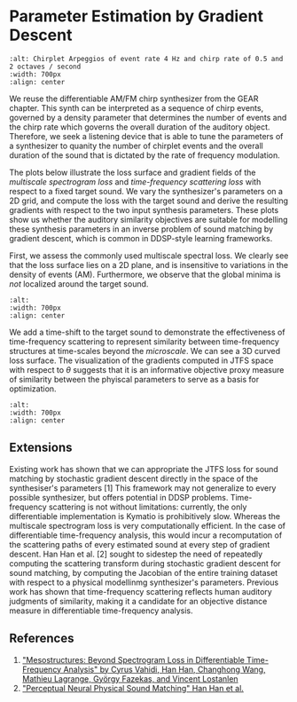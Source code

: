 Parameter Estimation by Gradient Descent
========================================

```{image} /assets/figures/dtfa/timeshift_chirps.png
:alt: Chirplet Arpeggios of event rate 4 Hz and chirp rate of 0.5 and 2 octaves / second
:width: 700px
:align: center
```
We reuse the differentiable AM/FM chirp synthesizer from the GEAR chapter. 
This synth can be interpreted as a sequence of chirp events, governed by a density parameter that determines the number of events and the chirp rate
which governs the overall duration of the auditory object.
Therefore, we seek a listening device that is able to tune the parameters of a synthesizer to quanity the number of chirplet events and the overall duration of the sound that is dictated by the rate of frequency modulation.


The plots below illustrate the loss surface and gradient fields of the _multiscale spectrogram loss_ and _time-frequency scattering loss_ with respect to a fixed target sound.
We vary the synthesizer's parameters on a 2D grid, and compute the loss with the target sound and derive the resulting gradients with respect to the two input synthesis parameters.
These plots show us whether the auditory similarity objectives are suitable for modelling these synthesis parameters in an inverse problem of sound matching by gradient descent, which is common in DDSP-style learning frameworks.


First, we assess the commonly used multiscale spectral loss. 
We clearly see that the loss surface lies on a 2D plane, and is insensitive to variations in the density of events (AM). 
Furthermore, we observe that the global minima is _not_ localized around the target sound.
```{image} /assets/figures/dtfa/grad_field_mss_ts.png
:alt: 
:width: 700px
:align: center
```

We add a time-shift to the target sound to demonstrate the effectiveness of time-frequency scattering to represent similarity between time-frequency structures at time-scales beyond the _microscale_. 
We can see a 3D curved loss surface. The visualization of the gradients computed in JTFS space with respect to $\theta$ suggests that it is an informative objective proxy measure of similarity between the phyiscal parameters to serve as a basis for optimization.
```{image} /assets/figures/dtfa/grad_field_jtfs.png
:alt: 
:width: 700px
:align: center
```

Extensions
----------
Existing work has shown that we can appropriate the JTFS loss for sound matching by stochastic gradient descent directly in the space of the synthesiser's parameters [1]
This framework may not generalize to every possible synthesizer, but offers potential in DDSP problems. 
Time-frequency scattering is not without limitations: currently, the only differentiable implementation is Kymatio is prohibitively slow. Whereas the multiscale spectrogram loss is very computationally efficient. 
In the case of differentiable time-frequency analysis, this would incur a recomputation of the scattering paths of every estimated sound at every step of gradient descent. 
Han Han et al. [2] sought to sidestep the need of repeatedly computing the scattering transform during stochastic gradient descent for sound matching, by computing the Jacobian of the entire training dataset with respect to a physical modellinmg synthesizer's parameters.
Previous work has shown that time-frequency scattering reflects human auditory judgments of similarity, making it a candidate for an objective distance measure in differentiable time-frequency analysis.

References
----------
1. ["Mesostructures: Beyond Spectrogram Loss in Differentiable Time-Frequency Analysis" by Cyrus Vahidi, Han Han, Changhong Wang, Mathieu Lagrange, György Fazekas, and Vincent Lostanlen](https://arxiv.org/abs/2301.10183) 
2. ["Perceptual Neural Physical Sound Matching" Han Han et al.](https://ieeexplore.ieee.org/abstract/document/10095391?casa_token=JuFgq9fnfj4AAAAA:UQmnUSpYJDrQ9t-UsS-PPFoAbJafUBCwm0Xb0YLn8rNdVw1BH1wySxPBXrmG2aiKX1mG6hhKLA)
